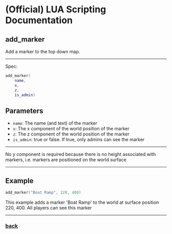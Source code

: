 
# (Official) LUA Scripting Documentation

## add_marker

Add a marker to the top down map.

___

Spec:

```lua
add_marker(
	name,
	x,
	z,
	is_admin)
```

## Parameters

- `name`: The name (and text) of the marker
- `x`: The x component of the world position of the marker
- `z`: The z component of the world position of the marker
- `is_admin`: true or false. If true, only admins can see the marker

___

No y component is required because there is no height associated with markers, i.e. markers are positioned on the world surface

___

## Example

```lua
add_marker("Boat Ramp", 220, 400)
```

This example adds a marker 'Boat Ramp' to the world at surface position 220, 400. All players can see this marker

___

### [back](../other)
